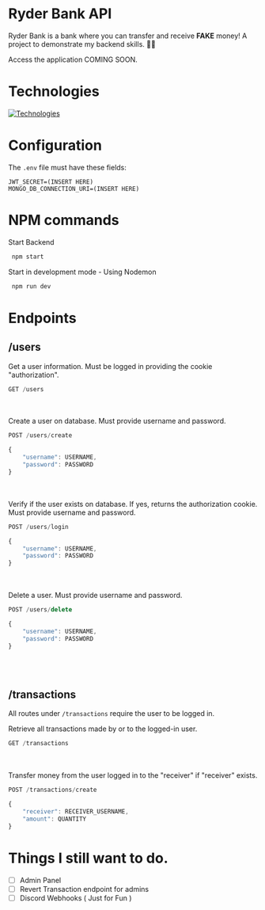 # Ryder Bank API
Ryder Bank is a bank where you can transfer and receive **FAKE** money!
A project to demonstrate my backend skills. 🚀✨

Access the application <a>COMING SOON</a>.

# Technologies

[![Technologies](https://skillicons.dev/icons?i=js,nodejs,express,mongo)](https://skillicons.dev)

# Configuration
The
`.env`
file must have these fields:
```
JWT_SECRET=(INSERT HERE)
MONGO_DB_CONNECTION_URI=(INSERT HERE)
```

# NPM commands
Start Backend
```bash
 npm start
```

Start in development mode - Using Nodemon
```bash
 npm run dev
```
# Endpoints

## /users

Get a user information. Must be logged in providing the cookie "authorization".
```js
GET /users
```
<br></br>
Create a user on database. Must provide username and password.
```js
POST /users/create

{
    "username": USERNAME, 
    "password": PASSWORD
}
```
<br></br>
Verify if the user exists on database. If yes, returns the authorization cookie. Must provide username and password.
```js
POST /users/login

{
    "username": USERNAME, 
    "password": PASSWORD
}
```
<br></br>
Delete a user. Must provide username and password.
```js
POST /users/delete

{
    "username": USERNAME, 
    "password": PASSWORD
}
```
<br></br>
## /transactions

All routes under `/transactions` require the user to be logged in.

Retrieve all transactions made by or to the logged-in user.
```js
GET /transactions
```
<br></br>
Transfer money from the user logged in to the "receiver" if "receiver" exists.
```js
POST /transactions/create

{
    "receiver": RECEIVER_USERNAME,
    "amount": QUANTITY
}
```



# Things I still want to do.
- [ ] Admin Panel
- [ ] Revert Transaction endpoint for admins
- [ ] Discord Webhooks ( Just for Fun )
